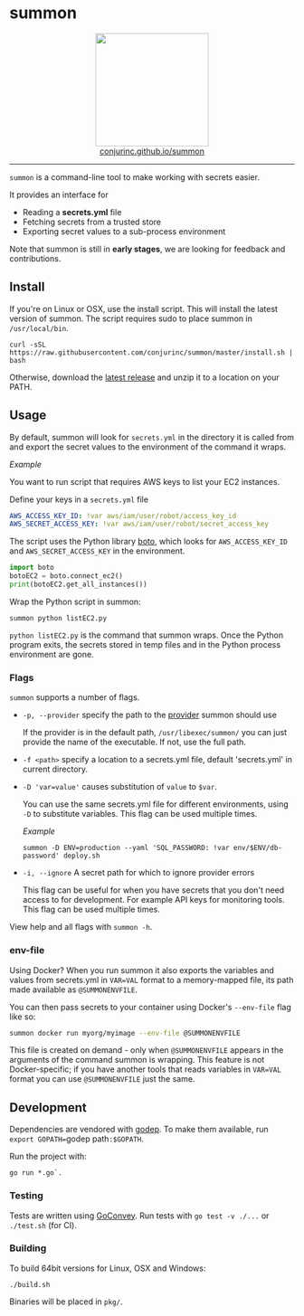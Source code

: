 # summon

<div align="center">
  <a href="conjurinc.github.io/summon">
    <img src="https://conjurinc.github.io/summon/images/logo.png" height="200"/><br>
    conjurinc.github.io/summon
  </a>
</div>

---

`summon` is a command-line tool to make working with secrets easier.

It provides an interface for

* Reading a **secrets.yml** file
* Fetching secrets from a trusted store
* Exporting secret values to a sub-process environment

Note that summon is still in **early stages**, we are looking for feedback and contributions.

## Install

If you're on Linux or OSX, use the install script. This will install the latest
version of summon. The script requires sudo to place summon in `/usr/local/bin`.

```
curl -sSL https://raw.githubusercontent.com/conjurinc/summon/master/install.sh | bash
```

Otherwise, download the [latest release](https://github.com/conjurinc/summon/releases/latest) and unzip it to a location on your PATH.

## Usage

By default, summon will look for `secrets.yml` in the directory it is
called from and export the secret values to the environment of the command it wraps.

*Example*

You want to run script that requires AWS keys to list your EC2 instances.

Define your keys in a `secrets.yml` file

```yml
AWS_ACCESS_KEY_ID: !var aws/iam/user/robot/access_key_id
AWS_SECRET_ACCESS_KEY: !var aws/iam/user/robot/secret_access_key
```

The script uses the Python library [boto](https://pypi.python.org/pypi/boto), which looks for `AWS_ACCESS_KEY_ID`
and `AWS_SECRET_ACCESS_KEY` in the environment.

```python
import boto
botoEC2 = boto.connect_ec2()
print(botoEC2.get_all_instances())
```

Wrap the Python script in summon:

```
summon python listEC2.py
```

`python listEC2.py` is the command that summon wraps. Once the Python program exits,
the secrets stored in temp files and in the Python process environment are gone.

### Flags

`summon` supports a number of flags.

* `-p, --provider` specify the path to the [provider](provider/README.md) summon should use

    If the provider is in the default path, `/usr/libexec/summon/` you can just
    provide the name of the executable. If not, use the full path.

* `-f <path>` specify a location to a secrets.yml file, default 'secrets.yml' in current directory.

* `-D 'var=value'` causes substitution of `value` to `$var`.

    You can use the same secrets.yml file for different environments, using `-D` to
    substitute variables. This flag can be used multiple times.

    *Example*

    ```
    summon -D ENV=production --yaml 'SQL_PASSWORD: !var env/$ENV/db-password' deploy.sh
    ```

* `-i, --ignore` A secret path for which to ignore provider errors

    This flag can be useful for when you have secrets that you don't need access to for development. For example API keys for monitoring tools. This flag can be used multiple times.

View help and all flags with `summon -h`.

### env-file

Using Docker? When you run summon it also exports the variables and values from secrets.yml in `VAR=VAL` format to a memory-mapped file, its path made available as `@SUMMONENVFILE`.

You can then pass secrets to your container using Docker's `--env-file` flag like so:

```sh
summon docker run myorg/myimage --env-file @SUMMONENVFILE
```

This file is created on demand - only when `@SUMMONENVFILE` appears in the
arguments of the command summon is wrapping. This feature is not Docker-specific; if you have another tools that reads variables in `VAR=VAL` format
you can use `@SUMMONENVFILE` just the same.

## Development

Dependencies are vendored with [godep](https://github.com/tools/godep).
To make them available, run `export GOPATH=`godep path`:$GOPATH`.

Run the project with:

```
go run *.go`.
```

### Testing

Tests are written using [GoConvey](http://goconvey.co/).
Run tests with `go test -v ./...` or `./test.sh` (for CI).

### Building

To build 64bit versions for Linux, OSX and Windows:

```
./build.sh
```

Binaries will be placed in `pkg/`.

